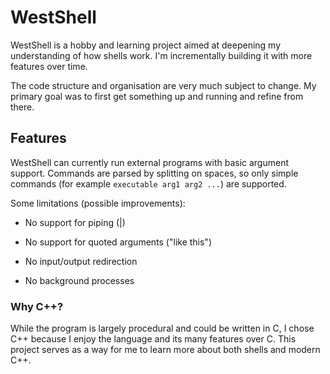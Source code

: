 # WestShell
WestShell is a hobby and learning project aimed at deepening my understanding of
how shells work. I'm incrementally building it with more features over time.

The code structure and organisation are very much subject to change.
My primary goal was to first get something up and running and refine from there.

## Features
WestShell can currently run external programs with basic argument support.
Commands are parsed by splitting on spaces, so only simple commands (for example
`executable arg1 arg2 ...`) are supported.

Some limitations (possible improvements):
- No support for piping (|)

- No support for quoted arguments ("like this")

- No input/output redirection

- No background processes

### Why C++?
While the program is largely procedural and could be written in C, I chose C++
because I enjoy the language and its many features over C. This project serves
as a way for me to learn more about both shells and modern C++.